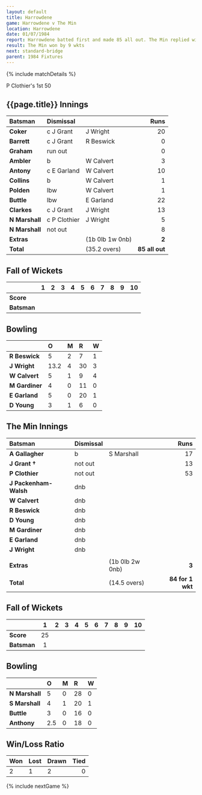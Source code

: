 ```yaml
---
layout: default
title: Harrowdene
game: Harrowdene v The Min
location: Harrowdene
date: 01/07/1984
report: Harrowdene batted first and made 85 all out. The Min replied with 86 for the loss of one wicket.
result: The Min won by 9 wkts
next: standard-bridge
parent: 1984 Fixtures
---
```


{% include matchDetails %}

P Clothier's 1st 50

## {{page.title}} Innings

| Batsman | Dismissal |  | Runs |
|:---|:---|---|---:|
| **Coker** | c J Grant | J Wright | 20 |
| **Barrett** | c J Grant | R Beswick | 0 |
| **Graham** | run out | | 0 |
| **Ambler** | b | W Calvert | 3 |
| **Antony** | c E Garland |  W Calvert | 10 |
| **Collins** | b | W Calvert | 1 |
| **Polden** | lbw | W Calvert | 1 |
| **Buttle** | lbw | E Garland | 22 |
| **Clarkes** | c J Grant | J Wright | 13|
| **N Marshall** | c P Clothier | J Wright | 5 |
| **N Marshall** | not out | | 8 |
| **Extras** | | (1b 0lb 1w 0nb) | **2** |
| **Total** | | (35.2 overs) | **85 all out** |

## Fall of Wickets

| | 1 | 2 | 3 | 4 | 5 | 6 | 7 | 8 | 9 | 10 |
|---|:---:|:---:|:---:|:---:|:---:|:---:|:---:|:---:|:---:|:---:|
| **Score** | | | | | | | | | | |
| **Batsman** | | | | | | | | | | |

## Bowling

| | O | M | R | W |
|---|:---|:---|:---|:---|
| **R Beswick** | 5 | 2 | 7 | 1 |
| **J Wright** | 13.2 | 4 | 30 | 3 |
| **W Calvert** | 5 | 1 | 9 | 4 |
| **M Gardiner** | 4 | 0 | 11 | 0 |
| **E Garland** | 5 | 0 | 20 | 1 |
| **D Young** | 3 | 1 | 6 | 0 |

## The Min Innings

| Batsman | Dismissal |  | Runs |
|:---|:---|---|---:|
| **A Gallagher** | b | S Marshall | 17 |
| **J Grant &#8224;** | not out | | 13 |
| **P Clothier** | not out | | 53 |
| **J Packenham-Walsh** | dnb | | |
| **W Calvert** | dnb | | |
| **R Beswick** | dnb | | |
| **D Young** | dnb | | |
| **M Gardiner** | dnb | | |
| **E Garland** | dnb | | ||
| **J Wright** | dnb | | |
| | | | |
| **Extras** | | (1b 0lb 2w 0nb) | **3** |
| **Total** | | (14.5 overs) | **84 for 1 wkt** |

## Fall of Wickets

| | 1 | 2 | 3 | 4 | 5 | 6 | 7 | 8 | 9 | 10 |
|---|:---:|:---:|:---:|:---:|:---:|:---:|:---:|:---:|:---:|:---:|
| **Score** | 25 | | | | | | | | | |
| **Batsman** | 1 | | | | | | | | | |

## Bowling

| | O | M | R | W |
|---|:---|:---|:---|:---|
| **N Marshall** | 5 | 0 | 28 | 0 |
| **S Marshall** | 4 | 1 | 20 | 1 |
| **Buttle** | 3 | 0 | 16 | 0 |
| **Anthony** | 2.5 | 0 | 18 | 0 |

## Win/Loss Ratio

| Won | Lost | Drawn | Tied |
|:---|:---|:---|---:|
| 2 | 1 | 2 | 0 |

{% include nextGame %}